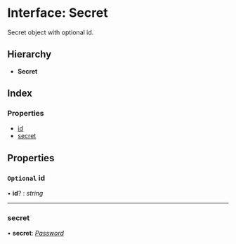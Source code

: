 
# Interface: Secret

Secret object with optional id.

## Hierarchy

* **Secret**

## Index

### Properties

* [id](_iron_5_1_4_index_d_.password.secret.md#optional-id)
* [secret](_iron_5_1_4_index_d_.password.secret.md#secret)

## Properties

### `Optional` id

• **id**? : *string*

___

###  secret

• **secret**: *[Password](../modules/_iron_5_1_4_index_d_.md#password)*
